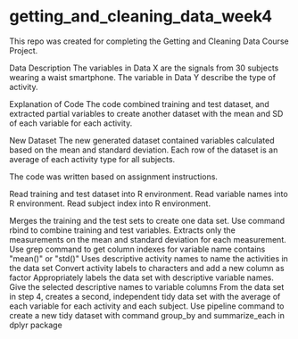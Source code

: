 # getting_and_cleaning_data_week4

This repo was created for completing the Getting and Cleaning Data Course Project.

Data Description
The variables in Data X are the signals from 30 subjects wearing a waist smartphone. The variable in Data Y describe the type of activity.

Explanation of Code
The code combined training and test dataset, and extracted partial variables to create another dataset with the mean and SD of each variable for each activity.

New Dataset
The new generated dataset contained variables calculated based on the mean and standard deviation. Each row of the dataset is an average of each activity type for all subjects.

The code was written based on assignment instructions.

Read training and test dataset into R environment. Read variable names into R environment. Read subject index into R environment.

Merges the training and the test sets to create one data set. Use command rbind to combine training and test variables.
Extracts only the measurements on the mean and standard deviation for each measurement. Use grep command to get column indexes for variable name contains "mean()" or "std()"
Uses descriptive activity names to name the activities in the data set Convert activity labels to characters and add a new column as factor
Appropriately labels the data set with descriptive variable names. Give the selected descriptive names to variable columns
From the data set in step 4, creates a second, independent tidy data set with the average of each variable for each activity and each subject. Use pipeline command to create a new tidy dataset with command group_by and summarize_each in dplyr package
